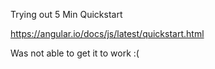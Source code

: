 Trying out 5 Min Quickstart

https://angular.io/docs/js/latest/quickstart.html

Was not able to get it to work :(
